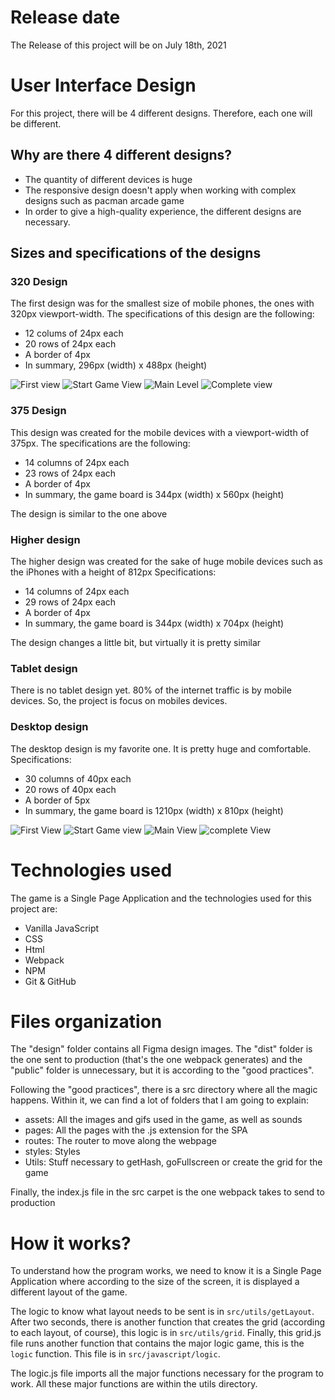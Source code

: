 # Release date
The Release of this project will be on July 18th, 2021

# User Interface Design
For this project, there will be 4 different designs. Therefore, each one will be different.
## Why are there 4 different designs?
- The quantity of different devices is huge
- The responsive design doesn't apply when working with complex designs such as pacman arcade game
- In order to give a high-quality experience, the different designs are necessary.

## Sizes and specifications of the designs
### 320 Design
The first design was for the smallest size of mobile phones, the ones with 320px viewport-width.
The specifications of this design are the following:
- 12 colums of 24px each
- 20 rows of 24px each
- A border of 4px 
- In summary, 296px (width) x 488px (height)

![First view](./design/images/firstView-320.png)
![Start Game View](./design/images/startGameView-320.png)
![Main Level](./design/images/mainViewLevel1-320.png)
![Complete view](./design/images/completeViewLevel1-320.png)

### 375 Design
This design was created for the mobile devices with a viewport-width of 375px.
The specifications are the following:
- 14 columns of 24px each
- 23 rows of 24px each
- A border of 4px
- In summary, the game board is 344px (width) x 560px (height)

The design is similar to the one above

### Higher design
The higher design was created for the sake of huge mobile devices such as the iPhones with a height of 812px
Specifications:
- 14 columns of 24px each
- 29 rows of 24px each
- A border of 4px
- In summary, the game board is 344px (width) x 704px (height)

The design changes a little bit, but virtually it is pretty similar

### Tablet design
There is no tablet design yet. 80% of the internet traffic is by mobile devices. So, the project is focus on mobiles devices.

### Desktop design
The desktop design is my favorite one. It is pretty huge and comfortable.
Specifications:
- 30 columns of 40px each
- 20 rows of 40px each
- A border of 5px
- In summary, the game board is 1210px (width) x 810px (height)

![First View](./design/images/firstView-Desktop.png)
![Start Game view](./design/images/startGameView-Desktop.png)
![Main View](./design/images/mainViewLevel1-Desktop.png)
![complete View](./design/images/completeViewLevel1-Desktop.png)

# Technologies used
The game is a Single Page Application and the technologies used for this project are:
- Vanilla JavaScript
- CSS
- Html
- Webpack
- NPM
- Git & GitHub

# Files organization
The "design" folder contains all Figma design images. The "dist" folder is the one sent to production (that's the one webpack generates) and the "public" folder is unnecessary, but it is according to the "good practices".

Following the "good practices", there is a src directory where all the magic happens. Within it, we can find a lot of folders that I am going to explain:
- assets: All the images and gifs used in the game, as well as sounds
- pages: All the pages with the .js extension for the SPA
- routes: The router to move along the webpage
- styles: Styles
- Utils: Stuff necessary to getHash, goFullscreen or create the grid for the game

Finally, the index.js file in the src carpet is the one webpack takes to send to production

# How it works?
To understand how the program works, we need to know it is a Single Page Application where according to the size of the screen, it is displayed a different layout of the game.

The logic to know what layout needs to be sent is in `src/utils/getLayout`. After two seconds, there is another function that creates the grid (according to each layout, of course), this logic is in `src/utils/grid`. Finally, this grid.js file runs another function that contains the major logic game, this is the `logic` function. This file is in `src/javascript/logic`.

The logic.js file imports all the major functions necessary for the program to work. All these major functions are within the utils directory.